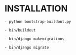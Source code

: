 # INSTALLATION


    - python bootstrap-buildout.py

    - bin/buildout

    - bin/django makemigrations

    - bin/django migrate